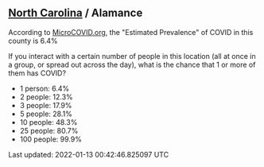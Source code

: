 
## [North Carolina](/united-states/north-carolina) / Alamance

According to [MicroCOVID.org](http://microcovid.org),
the "Estimated Prevalence" of COVID in this county is 6.4%

If you interact with a certain number of people in this location
(all at once in a group, or spread out across the day), what is the chance that
1 or more of them has COVID?

- 1 person: 6.4%
- 2 people: 12.3%
- 3 people: 17.9%
- 5 people: 28.1%
- 10 people: 48.3%
- 25 people: 80.7%
- 100 people: 99.9%

Last updated: 2022-01-13 00:42:46.825097 UTC

